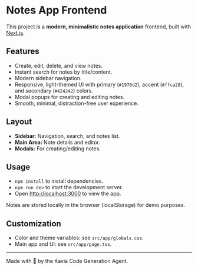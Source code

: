 # Notes App Frontend

This project is a **modern, minimalistic notes application** frontend, built with [Next.js](https://nextjs.org).

## Features

- Create, edit, delete, and view notes.
- Instant search for notes by title/content.
- Modern sidebar navigation.
- Responsive, light-themed UI with primary (`#1976d2`), accent (`#ffca28`), and secondary (`#424242`) colors.
- Modal popups for creating and editing notes.
- Smooth, minimal, distraction-free user experience.

## Layout

- **Sidebar:** Navigation, search, and notes list.
- **Main Area:** Note details and editor.
- **Modals:** For creating/editing notes.

## Usage

- `npm install` to install dependencies.
- `npm run dev` to start the development server.
- Open [http://localhost:3000](http://localhost:3000) to view the app.

Notes are stored locally in the browser (localStorage) for demo purposes.

## Customization

- Color and theme variables: see `src/app/globals.css`.
- Main app and UI: see `src/app/page.tsx`.

---

Made with 💙 by the Kavia Code Generation Agent.
